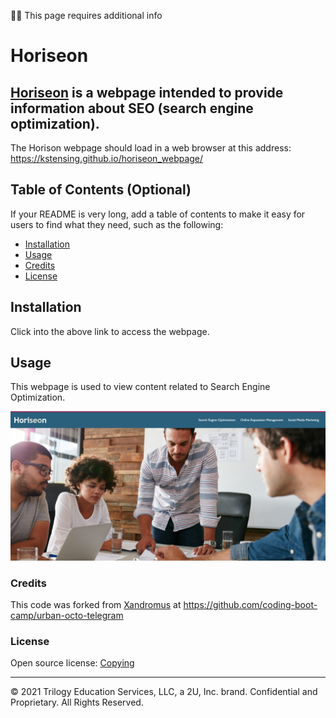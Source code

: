 :mechanic: This page requires additional info


# Horiseon

## [Horiseon](https://kstensing.github.io/horiseon_webpage/) is a webpage intended to provide information about SEO (search engine optimization).

The Horison webpage should load in a web browser at this address: https://kstensing.github.io/horiseon_webpage/


## Table of Contents (Optional)

If your README is very long, add a table of contents to make it easy for users to find what they need, such as the following:

* [Installation](#installation)
* [Usage](#usage)
* [Credits](#credits)
* [License](#license)


## Installation

Click into the above link to access the webpage.


## Usage

This webpage is used to view content related to Search Engine Optimization. 

![Horiseon Landing Page](Develop\assets\images\Capture.PNG)
 


### Credits

This code was forked from [Xandromus](https://github.com/coding-boot-camp/urban-octo-telegram/commits?author=Xandromus) at https://github.com/coding-boot-camp/urban-octo-telegram


### License

Open source license: [Copying](https://choosealicense.com/licenses/gpl-3.0/)

---
© 2021 Trilogy Education Services, LLC, a 2U, Inc. brand. Confidential and Proprietary. All Rights Reserved.
